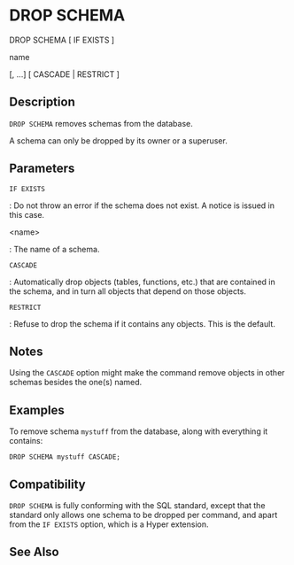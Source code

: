# DROP SCHEMA

DROP SCHEMA \[ IF EXISTS \]

name

\[, \...\] \[ CASCADE \| RESTRICT \]

## Description

`DROP SCHEMA` removes schemas from the database.

A schema can only be dropped by its owner or a superuser.

## Parameters

`IF EXISTS`

:   Do not throw an error if the schema does not exist. A notice is
    issued in this case.

\<name\>

:   The name of a schema.

`CASCADE`

:   Automatically drop objects (tables, functions, etc.) that are
    contained in the schema, and in turn all objects that depend on
    those objects.

`RESTRICT`

:   Refuse to drop the schema if it contains any objects. This is the
    default.

## Notes

Using the `CASCADE` option might make the command remove objects in
other schemas besides the one(s) named.

## Examples

To remove schema `mystuff` from the database, along with everything it
contains:

    DROP SCHEMA mystuff CASCADE;

## Compatibility

`DROP SCHEMA` is fully conforming with the SQL standard, except that the
standard only allows one schema to be dropped per command, and apart
from the `IF EXISTS` option, which is a Hyper extension.

## See Also
